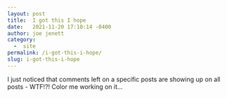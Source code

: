```yaml
---
layout: post
title:  I got this I hope
date:   2021-11-20 17:10:14 -0400
author: joe jenett
category:
  -  site
permalink: /i-got-this-i-hope/
slug: i-got-this-i-hope
---
```

I just noticed that comments left on a specific posts are showing up on all posts - WTF!?! Color me working on it...